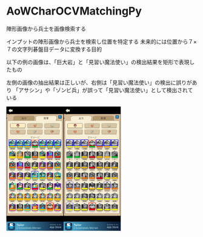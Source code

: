 # AoWCharOCVMatchingPy
陣形画像から兵士を画像検索する

インプットの陣形画像から兵士を検索し位置を特定する
未来的には位置から７×７の文字列碁盤目データに変換する目的

以下の例の画像は、「巨大岩」と「見習い魔法使い」の検出結果を矩形で表現したもの

左側の画像の抽出結果は正しいが、右側は「見習い魔法使い」の検出に誤りがあり
「アサシン」や「ゾンビ兵」が誤って「見習い魔法使い」として検出されている

<img src="https://raw.githubusercontent.com/mayatonton/AoWCharOCVMatchingPy/main/out_a.jpg" width=30% height=30% /><img src="https://raw.githubusercontent.com/mayatonton/AoWCharOCVMatchingPy/main/out_b.jpg" width=30% height=30% />
